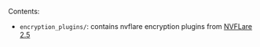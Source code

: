 Contents:
- `encryption_plugins/`:  contains nvflare encryption plugins from [NVFLare 2.5](https://github.com/NVIDIA/NVFlare/tree/2.5/integration/xgboost/encryption_plugins)